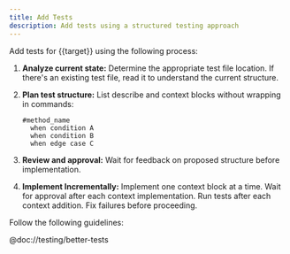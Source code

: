 ```yaml
---
title: Add Tests
description: Add tests using a structured testing approach
---
```


Add tests for {{target}} using the following process:

1. **Analyze current state:** Determine the appropriate test file location. If there's an existing test file, read it to understand the current structure.

2. **Plan test structure:** List describe and context blocks without wrapping in commands:

   ```
   #method_name
     when condition A
     when condition B
     when edge case C
   ```

3. **Review and approval:** Wait for feedback on proposed structure before implementation.

4. **Implement Incrementally:** Implement one context block at a time. Wait for approval after each context implementation. Run tests after each context addition. Fix failures before proceeding.

Follow the following guidelines:

@doc://testing/better-tests

